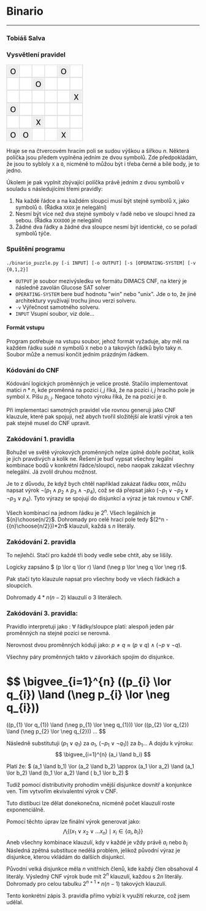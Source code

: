 # Binario
___
### Tobiáš Salva

### Vysvětlení pravidel

<img src="example_puzzle.png" width="200" alt="Example puzzle image">

Hraje se na čtvercovém hracím poli se sudou výškou a šířkou $n$.
Některá políčka jsou předem vyplněna jedním ze dvou symbolů.
Zde předpokládám, že jsou to sybloly `X` a `O`,
nicméně to můžou být i třeba černé a bílé body, je to jedno. 

Úkolem je pak vyplnit zbývající políčka právě jedním z dvou symbolů
v souladu s následujícími třemi pravidly:

1.  Na každé řádce a na každém sloupci musí být
stejně symbolů `X`, jako symbolů `O`. (Řádka `XXOX` je nelegální)  
1. Nesmí být více než dva stejné symboly v řadě nebo ve sloupci
hned za sebou. (Řádka `XXXOOO` je nelegální)
1. Žádné dva řádky a žádné dva sloupce nesmí být identické,
co se pořadí symbolů týče.

### Spuštění programu

`./binario_puzzle.py [-i INPUT] [-o OUTPUT] [-s [OPERATING-SYSTEM] [-v {0,1,2}]`

- `OUTPUT` je soubor mezivýsledku ve formátu DIMACS CNF,
na který je následně zavolán Glucose SAT solver
- `OPERATING-SYSTEM` bere buď hodnotu "win" nebo "unix". Jde o to,
že jiné architektury využívají trochu jinou verzi solveru.
- `-v` Výřečnost samotného solveru.
- `INPUT` Vsupní soubor, viz dole...

#### Formát vstupu
Program potřebuje na vstupu soubor, jehož formát vyžaduje,
aby měl na každém řádku sudé $n$ symbolů `X` nebo `O`
a takových řádků bylo taky $n$. Soubor může a nemusí končit
jedním prázdným řádkem. 


### Kódování do CNF
Kódování logických proměnných je velice prosté.
Stačilo implementovat matici $n*n$, kde proměnná na pozici $i,j$ říká,
že na pozici $i,j$ hracího pole je symbol `X`. Píšu $p_{i,j}$.
Negace tohoto výroku říká, že na pozici je `O`.

Při implementaci samotných pravidel vše rovnou generuji jako CNF klauzule,
které pak spojuji, než abych tvořil složitější ale kratší výrok
a ten pak stejně musel do CNF upravit.  

### Zakódování 1. pravidla
Bohužel ve světě výrokových proměnných nelze úplně dobře počítat,
kolik je jich pravdivých a kolik ne.
Řešení je buď vypsat všechny legální kombinace bodů v konkrétní řádce/sloupci,
nebo naopak zakázat všechny nelegální.
Já zvolil druhou možnost.

Je to z důvodu, že když bych chtěl například zakázat řádku `OOOX`,
můžu napsat výrok $\neg(p_1 \land p_2 \land p_3 \land \neg p_4)$,
což se dá přepsat jako $(\neg p_1 \lor \neg p_2 \lor \neg p_3 \lor p_4)$. 
Tyto výrazy se spojují do disjunkcí a výraz je tak rovnou v CNF.

Všech kombinací na jednom řádku je $2^n$. Všech legálních je ${n}\choose{n/2}$.
Dohromady pro celé hrací pole tedy $(2^n - {{n}\choose{n/2}})*2n$
klauzulí, každá s $n$ literály.


### Zakódování 2. pravidla
To nejlehčí. Stačí pro každé tři body vedle sebe chtít, aby se lišily.

Logicky zapsáno $ (p \lor q \lor r) \land (\neg p  \lor \neg q \lor \neg r)$.

Pak stačí tyto klauzule napsat pro všechny body ve všech řádkách a sloupcích.

Dohromady $4*n(n-2)$ klauzulí o $3$ literálech.

### Zakódování 3. pravidla:

Pravidlo interpretuji jako : $\forall$ řádky/sloupce platí: 
alespoň jeden pár proměnných na stejné pozici se nerovná.

Nerovnost dvou proměnných kóduji jako:
$p \neq q \approx (p \lor q) \land (\neg p \lor \neg q)$.

Všechny páry proměnných takto v závorkách spojím do disjunkce.


$$
\bigvee_{i=1}^{n} ((p_{i} \lor q_{i})
\land (\neg p_{i} \lor \neg q_{i}))
=
((p_{1} \lor q_{1}) \land (\neg p_{1} \lor \neg q_{1})) \lor
((p_{2} \lor q_{2}) \land (\neg p_{2} \lor \neg q_{2})) ...
$$ 

Následně substitutuji $(p_{1} \lor q_{1})$ za $a_1$, 
$(\neg p_{1} \lor \neg q_{1}))$ za $b_1...$
A dojdu k výroku: 
$$
\bigvee_{i=1}^{n} (a_i \land b_i)
$$

Platí že:
$
(a_1 \land b_1) \lor (a_2 \land b_2) \approx
(a_1 \lor a_2) \land (a_1 \lor b_2) \land
(b_1 \lor a_2) \land ( b_1 \lor b_2)
$

Tudíž pomocí distributivity prohodím vnější disjunkce dovnitř
a konjunkce ven.
Tím vytvořím ekvivalentní výrok v CNF.


Tuto distibuci lze dělat donekonečna,
nicméně počet klauzulí roste exponenciálně.

Pomocí těchto úprav lze finální výrok generovat jako:
$$
\bigwedge \left\{
(x_1 \lor x_2 \lor ...x_n) 
\mid
x_i \in \left\{ a_i, b_i \right\}
\right\}
$$
Aneb všechny kombinace klauzulí, kdy v každé je vždy právě $a_i$ nebo $b_i$
Následná zpětná substituce nedělá problém, jelikož původní výraz
je disjunkce, kterou vkládám do dalších disjunkcí.

Původní velká disjunkce měla $n$ vnitřních členů,
kde každý člen obsahoval $4$ literály.
Výsledný CNF výrok bude mít $2^n$ klauzulí, každou s $2n$ literály.
Dohromady pro celou tabulku $2^{n+1}*n(n-1)$ takových klauzulí.

Tento konkrétní zápis 3. pravidla přímo vybízí k využití rekurze, což jsem udělal.


